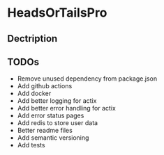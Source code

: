 # HeadsOrTailsPro

## Dectription

## TODOs
- Remove unused dependency from package.json
- Add github actions
- Add docker
- Add better logging for actix
- Add better error handling for actix
- Add error status pages
- Add redis to store user data
- Better readme files
- Add semantic versioning
- Add tests